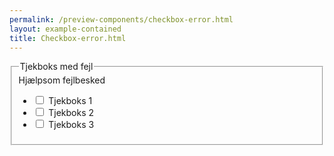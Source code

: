```yaml
--- 
permalink: /preview-components/checkbox-error.html
layout: example-contained 
title: Checkbox-error.html
---
```

<div class="form-group form-error">
    <fieldset>
        <legend class="h5">Tjekboks med fejl</legend>
        <span class="form-error-message" role="alert">Hjælpsom
            fejlbesked</span>
        <ul class="nobullet-list">
            <li>
                <input id="checkboxerror1" type="checkbox"
                    name="checkboxerror" value="1"
                    class="form-checkbox  checkbox-large " />
                <label for="checkboxerror1" class="">Tjekboks 1</label>
            </li>
            <li>
                <input id="checkboxerror2" type="checkbox"
                    name="checkboxerror[]" value="2"
                    class="form-checkbox  checkbox-large " />
                <label for="checkboxerror2" class="">Tjekboks 2</label>
            </li>
            <li>
                <input id="checkboxerror3" type="checkbox"
                    name="checkboxerror[]" value="3"
                    class="form-checkbox  checkbox-large " />
                <label for="checkboxerror3" class="">Tjekboks 3</label>
            </li>
        </ul>
    </fieldset>
</div>